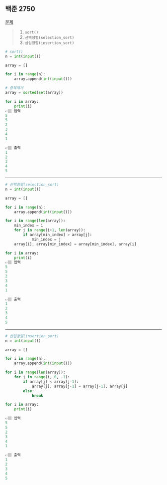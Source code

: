 ## 백준 2750
<a href='https://www.acmicpc.net/problem/2178'>문제</a>

>1. `sort()`
>2. `선택정렬(selection_sort)`
>3. `삽입정렬(insertion_sort)`

```python
# sort()
n = int(input())

array = []

for i in range(n):
    array.append(int(input()))

# 중복제거
array = sorted(set(array))

for i in array:
    print(i)
👉🏽 입력
5
5
2
3
4
1

👉🏽 출력
1
2
3
4
5
```
 
 ---

```python
# 선택정렬(selection_sort)
n = int(input())

array = []

for i in range(n):
    array.append(int(input()))

for i in range(len(array)):
    min_index = i
    for j in range(i+1, len(array)):
        if array[min_index] > array[j]:
            min_index = j
    array[i], array[min_index] = array[min_index], array[i]

for i in array:
    print(i)
👉🏽 입력
5
5
2
3
4
1

👉🏽 출력
1
2
3
4
5
```
---
```python
# 삽입정렬(insertion_sort)
n = int(input())

array = []

for i in range(n):
    array.append(int(input()))

for i in range(len(array)):
    for j in range(i, 0, -1):
        if array[j] < array[j-1]:
            array[j], array[j-1] = array[j-1], array[j]
        else:
            break

for i in array:
    print(i)

👉🏽 입력
5
5
2
3
4
1

👉🏽 출력
1
2
3
4
5
```
